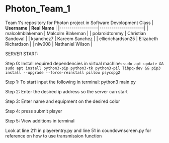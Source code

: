 # Photon_Team_1
Team 1's repository for Photon project in Software Devolopment Class
| **Username**      | **Real Name**        |
|-------------------|----------------------|
| malcolmblakeman   | Malcolm Blakeman     |
| polaroidtommy     | Christian Sandoval   |
| ksanchez7         | Kareem Sanchez       |
| ellierichardson25 | Elizabeth Richardson |
| nlw008            | Nathaniel Wilson     |


SERVER START:

Step 0: Install required dependencies in virtual machine: ```sudo apt update && sudo apt install python3-pip python3-tk python3-pil libpq-dev && pip3 install --upgrade --force-reinstall pillow psycopg2```

Step 1: To start input the following in terminal: python3 main.py

Step 2: Enter the desired ip address so the server can start

Step 3: Enter name and equipment on the desired color

Step 4: press submit player

Step 5: View additions in terminal

Look at line 211 in playerentry.py and line 51 in coundownscreen.py for reference on how to use transmission function
